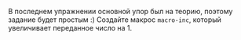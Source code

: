 В последнем упражнении основной упор был на теорию, поэтому задание будет простым :) Создайте макрос `macro-inc`, который увеличивает переданное число на 1.
